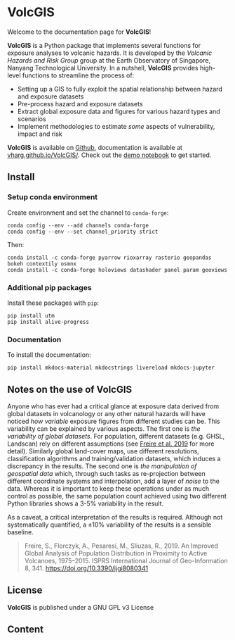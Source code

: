 # VolcGIS

Welcome to the documentation page for **VolcGIS**!

**VolcGIS** is a Python package that implements several functions for exposure analyses to volcanic hazards. It is developed by the *Volcanic Hazards and Risk Group* group at the Earth Observatory of Singapore, Nanyang Technological University. In a nutshell, **VolcGIS** provides high-level functions to streamline the process of:

- Setting up a GIS to fully exploit the spatial relationship between hazard and exposure datasets
- Pre-process hazard and exposure datasets
- Extract global exposure data and figures for various hazard types and scenarios
- Implement methodologies to estimate *some* aspects of vulnerability, impact and risk

**VolcGIS** is available on [Github](https://github.com/vharg/VolcGIS), documentation is available at [vharg.github.io/VolcGIS/](https://vharg.github.io/VolcGIS/). Check out the [demo notebook](https://vharg.github.io/VolcGIS/MASTER_example/) to get started.

## Install

### Setup conda environment

Create environment and set the channel to `conda-forge`:

```
conda config --env --add channels conda-forge
conda config --env --set channel_priority strict
```

Then:

```
conda install -c conda-forge pyarrow rioxarray rasterio geopandas bokeh contextily osmnx
conda install -c conda-forge holoviews datashader panel param geoviews
```

### Additional pip packages

Install these packages with `pip`:

```
pip install utm
pip install alive-progress
```

### Documentation

To install the documentation:

```
pip install mkdocs-material mkdocstrings livereload mkdocs-jupyter
```

## Notes on the use of VolcGIS

Anyone who has ever had a critical glance at exposure data derived from global datasets in volcanology or any other natural hazards will have noticed *how variable* exposure figures from different studies can be. This variability can be explained by various aspects. The first one is *the variability of global datasets*. For population, different datasets (e.g. GHSL, Landscan) rely on different assumptions (see [Freire et al. 2019](https://doi.org/10.3390/ijgi8080341) for more detail). Similarly global land-cover maps, use different resolutions, classification algorithms and training/validation datasets, which induces a discrepancy in the results. The second one is *the manipulation of geospatial data* which, through such tasks as re-projection between different coordinate systems and interpolation, add a layer of *noise* to the data. Whereas it is important to keep these operations under as much control as possible, the same population count achieved using two different Python libraries shows a 3-5% variability in the result.

As a caveat, a critical interpretation of the results is required. Although not systematically quantified, a ±10% variability of the results is a sensible baseline.

> Freire, S., Florczyk, A., Pesaresi, M., Sliuzas, R., 2019. An Improved Global Analysis of Population Distribution in Proximity to Active Volcanoes, 1975–2015. ISPRS International Journal of Geo-Information 8, 341. https://doi.org/10.3390/ijgi8080341

## License

**VolcGIS** is published under a GNU GPL v3 License

## Content

